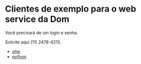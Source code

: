 Clientes de exemplo para o web service da Dom
===

Você precisará de um login e senha.

Solicite aqui (11) 2478-4215.

- [php](php/)
- [python](python/)